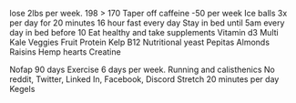 lose 2lbs per week. 198 > 170
Taper off caffeine -50 per week
Ice balls 3x per day for 20 minutes
16 hour fast every day
Stay in bed until 5am every day in bed before 10
Eat healthy and take supplements 
      Vitamin d3
      Multi
      Kale
      Veggies
      Fruit
      Protein
      Kelp
      B12
      Nutritional yeast
      Pepitas
      Almonds
      Raisins
      Hemp hearts
      Creatine
      
Nofap 90 days
Exercise 6 days per week. Running and calisthenics
No reddit, Twitter, Linked In, Facebook, Discord
Stretch 20 minutes per day
Kegels
